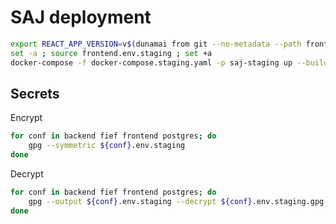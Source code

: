 # SAJ deployment

```bash
export REACT_APP_VERSION=v$(dunamai from git --no-metadata --path frontend)
set -a ; source frontend.env.staging ; set +a
docker-compose -f docker-compose.staging.yaml -p saj-staging up --build -d
```

## Secrets

Encrypt

```bash
for conf in backend fief frontend postgres; do
    gpg --symmetric ${conf}.env.staging
done
```

Decrypt

```bash
for conf in backend fief frontend postgres; do
    gpg --output ${conf}.env.staging --decrypt ${conf}.env.staging.gpg
done
```
